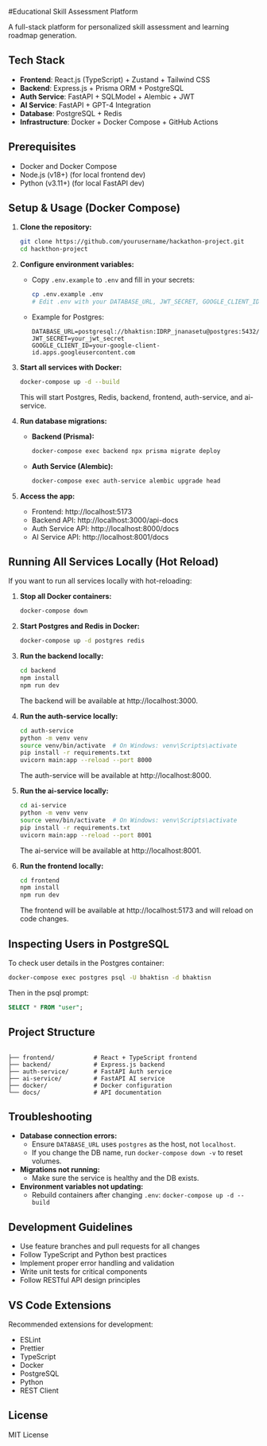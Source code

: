 #Educational Skill Assessment Platform

A full-stack platform for personalized skill assessment and learning roadmap generation.

## Tech Stack

- **Frontend**: React.js (TypeScript) + Zustand + Tailwind CSS
- **Backend**: Express.js + Prisma ORM + PostgreSQL
- **Auth Service**: FastAPI + SQLModel + Alembic + JWT
- **AI Service**: FastAPI + GPT-4 Integration
- **Database**: PostgreSQL + Redis
- **Infrastructure**: Docker + Docker Compose + GitHub Actions

## Prerequisites

- Docker and Docker Compose
- Node.js (v18+) (for local frontend dev)
- Python (v3.11+) (for local FastAPI dev)

## Setup & Usage (Docker Compose)

1. **Clone the repository:**
   ```bash
   git clone https://github.com/yourusername/hackathon-project.git
   cd hackthon-project
   ```

2. **Configure environment variables:**
   - Copy `.env.example` to `.env` and fill in your secrets:
     ```bash
     cp .env.example .env
     # Edit .env with your DATABASE_URL, JWT_SECRET, GOOGLE_CLIENT_ID, etc.
     ```
   - Example for Postgres:
     ```env
     DATABASE_URL=postgresql://bhaktisn:IDRP_jnanasetu@postgres:5432/bhaktisn
     JWT_SECRET=your_jwt_secret
     GOOGLE_CLIENT_ID=your-google-client-id.apps.googleusercontent.com
     ```

3. **Start all services with Docker:**
   ```bash
   docker-compose up -d --build
   ```
   This will start Postgres, Redis, backend, frontend, auth-service, and ai-service.

4. **Run database migrations:**
   - **Backend (Prisma):**
     ```bash
     docker-compose exec backend npx prisma migrate deploy
     ```
   - **Auth Service (Alembic):**
     ```bash
     docker-compose exec auth-service alembic upgrade head
     ```

5. **Access the app:**
   - Frontend: http://localhost:5173
   - Backend API: http://localhost:3000/api-docs
   - Auth Service API: http://localhost:8000/docs
   - AI Service API: http://localhost:8001/docs


## Running All Services Locally (Hot Reload)

If you want to run all services locally with hot-reloading:

1. **Stop all Docker containers:**
   ```bash
   docker-compose down
   ```

2. **Start Postgres and Redis in Docker:**
   ```bash
   docker-compose up -d postgres redis
   ```

3. **Run the backend locally:**
   ```bash
   cd backend
   npm install
   npm run dev
   ```
   The backend will be available at http://localhost:3000.

4. **Run the auth-service locally:**
   ```bash
   cd auth-service
   python -m venv venv
   source venv/bin/activate  # On Windows: venv\Scripts\activate
   pip install -r requirements.txt
   uvicorn main:app --reload --port 8000
   ```
   The auth-service will be available at http://localhost:8000.

5. **Run the ai-service locally:**
   ```bash
   cd ai-service
   python -m venv venv
   source venv/bin/activate  # On Windows: venv\Scripts\activate
   pip install -r requirements.txt
   uvicorn main:app --reload --port 8001
   ```
   The ai-service will be available at http://localhost:8001.

6. **Run the frontend locally:**
   ```bash
   cd frontend
   npm install
   npm run dev
   ```
   The frontend will be available at http://localhost:5173 and will reload on code changes.

## Inspecting Users in PostgreSQL

To check user details in the Postgres container:
```bash
docker-compose exec postgres psql -U bhaktisn -d bhaktisn
```
Then in the psql prompt:
```sql
SELECT * FROM "user";
```

## Project Structure

```

├── frontend/           # React + TypeScript frontend
├── backend/            # Express.js backend
├── auth-service/       # FastAPI Auth service
├── ai-service/         # FastAPI AI service
├── docker/             # Docker configuration
└── docs/               # API documentation
```

## Troubleshooting

- **Database connection errors:**
  - Ensure `DATABASE_URL` uses `postgres` as the host, not `localhost`.
  - If you change the DB name, run `docker-compose down -v` to reset volumes.
- **Migrations not running:**
  - Make sure the service is healthy and the DB exists.
- **Environment variables not updating:**
  - Rebuild containers after changing `.env`: `docker-compose up -d --build`

## Development Guidelines

- Use feature branches and pull requests for all changes
- Follow TypeScript and Python best practices
- Implement proper error handling and validation
- Write unit tests for critical components
- Follow RESTful API design principles

## VS Code Extensions

Recommended extensions for development:
- ESLint
- Prettier
- TypeScript
- Docker
- PostgreSQL
- Python
- REST Client

## License

MIT License 


